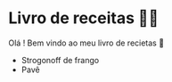 # Livro de receitas :man_cook:

Olá ! Bem vindo ao meu livro de recietas :clap:

- Strogonoff de frango
- Pavê